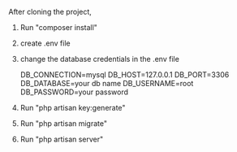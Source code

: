 After cloning the project,

1. Run "composer install"
2. create .env file
3. change the database credentials in the .env file

    DB_CONNECTION=mysql
    DB_HOST=127.0.0.1
    DB_PORT=3306
    DB_DATABASE=your db name
    DB_USERNAME=root
    DB_PASSWORD=your password

4. Run "php artisan key:generate"
5. Run "php artisan migrate"
6. Run "php artisan server"
